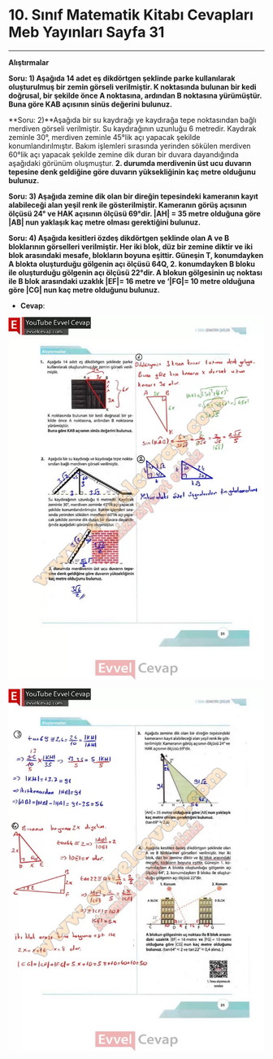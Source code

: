 # 10. Sınıf Matematik Kitabı Cevapları Meb Yayınları Sayfa 31

---

**Alıştırmalar**

**Soru: 1) Aşağıda 14 adet eş dikdörtgen şeklinde parke kullanılarak oluşturulmuş bir zemin görseli verilmiştir. K noktasında bulunan bir kedi doğrusal, bir şekilde önce A noktasına, ardından B noktasına yürümüştür. Buna göre KAB açısının sinüs değerini bulunuz.**

**Soru: 2)**Aşağıda bir su kaydırağı ye kaydırağa tepe noktasından bağlı merdiven görseli verilmiştir. Su kaydırağının uzunluğu 6 metredir. Kaydırak zeminle 30°, merdiven zeminle 45°lik açı yapacak şekilde konumlandırılmıştır. Bakım işlemleri sırasında yerinden sökülen merdiven 60°lik açı yapacak şekilde zemine dik duran bir duvara dayandığında aşağıdaki görünüm oluşmuştur. **2. durumda merdivenin üst ucu duvarın tepesine denk geldiğine göre duvarın yüksekliğinin kaç metre olduğunu bulunuz.**

**Soru: 3) Aşağıda zemine dik olan bir direğin tepesindeki kameranın kayıt alabileceği alan yeşil renk ile gösterilmiştir. Kameranın görüş açısının ölçüsü 24° ve HAK açısının ölçüsü 69°dir. |AH| = 35 metre olduğuna göre |AB| nun yaklaşık kaç metre olması gerektiğini bulunuz.**

**Soru: 4) Aşağıda kesitleri özdeş dikdörtgen şeklinde olan A ve B bloklarının görselleri verilmiştir. Her iki blok, düz bir zemine diktir ve iki blok arasındaki mesafe, blokların boyuna eşittir. Güneşin T, konumdayken A blokta oluşturduğu gölgenin açı ölçüsü 64Q, 2. konumdayken B bloku ile oluşturduğu gölgenin açı ölçüsü 22°dir. A blokun gölgesinin uç noktası ile B blok arasındaki uzaklık |EF|= 16 metre ve ‘|FG|= 10 metre olduğuna göre |CG| nun kaç metre olduğunu bulunuz.**

-   **Cevap**:

![Image 1](./image_1.webp)

![Image 2](./image_2.webp)